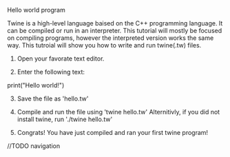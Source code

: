 

Hello world program


Twine is a high-level language baised on the C++ programming language.
It can be compiled or run in an interpreter. This tutorial will mostly be focused on compiling programs, however the interpreted version works the same way.
This tutroial will show you how to write and run twine(.tw) files.


1. Open your favorate text editor.

2. Enter the following text:

print("Hello world!")


3. Save the file as 'hello.tw'

4. Compile and run the file using 'twine hello.tw'
Alternitivly, if you did not install twine, run './twine hello.tw'

5. Congrats! You have just compiled and ran your first twine program!



//TODO navigation